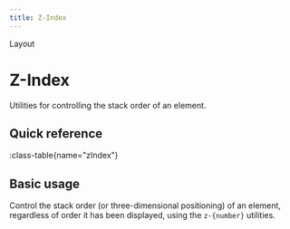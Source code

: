 ```yaml
---
title: Z-Index
---
```


<span text-primary fw-600>Layout</span>

# Z-Index

Utilities for controlling the stack order of an element.

## Quick reference

:class-table{name="zIndex"}

## Basic usage

Control the stack order (or three-dimensional positioning) of an element, regardless of order it has been displayed, using the `z-{number}` utilities.

